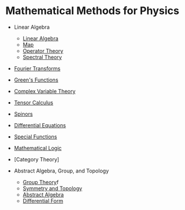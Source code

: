 # Mathematical Methods for Physics


- Linear Algebra
    - [Linear Algebra](./LA/linear_algebra.html)
    - [Map](./Map.html)
    - [Operator Theory](./LA/operator.html)
    - [Spectral Theory](./LA/Spectral.html)
- [Fourier Transforms](./ft.html)
- [Green's Functions](./gf.html)

- [Complex Variable Theory](./Complex%20Variable%20Theory.html)

- [Tensor Calculus](./Tensor.html)
- [Spinors](./Spinor.html)

- [Differential Equations](./de.html)
- [Special Functions](./special_functions.html)

- [Mathematical Logic](/P/logic.html)

- [Category Theory]
- Abstract Algebra, Group, and Topology
    - [Group Theory](./AAT/group.md)f
    - [Symmetry and Topology](./AAT/Topology_basics.html)
    - [Abstract Algebra](./AAT/Abstract_basics.html)
    - [Differential Form](./AAT/Differential_form.html)